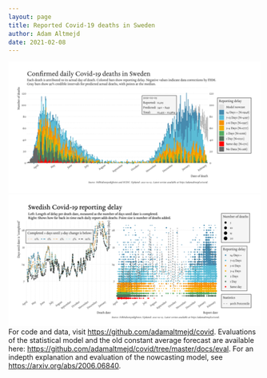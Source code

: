 ```yaml
---
layout: page
title: Reported Covid-19 deaths in Sweden
author: Adam Altmejd
date: 2021-02-08
---
```


![Graph of Swedish Covid-19 deaths with reporting delay.](deaths_lag_sweden_2021-02-08.png "Swedish Covid-19 deaths.")
![Graph of Swedish Covid-19 reporting delay in daily deaths.](lag_trend_sweden_2021-02-08.png "Trend in Swedish Covid-19 mortality reporting delay.")
For code and data, visit <https://github.com/adamaltmejd/covid>.
Evaluations of the statistical model and the old constant average forecast are available here: <https://github.com/adamaltmejd/covid/tree/master/docs/eval>.
For an indepth explanation and evaluation of the nowcasting model, see <https://arxiv.org/abs/2006.06840>.
